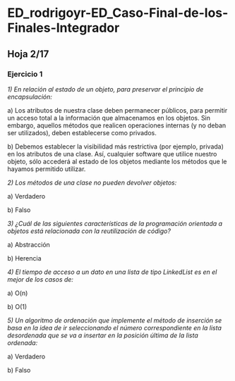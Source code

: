 # ED_rodrigoyr-ED_Caso-Final-de-los-Finales-Integrador

## Hoja 2/17
### Ejercicio 1
*1)     En relación al estado de un objeto, para preservar el principio de encapsulación:*

a)    Los atributos de nuestra clase deben permanecer públicos, para permitir un acceso total a la información que almacenamos en los objetos. Sin embargo, aquellos métodos que realicen operaciones internas (y no deban ser utilizados), deben establecerse como privados.

b)    Debemos establecer la visibilidad más restrictiva (por ejemplo, privada) en los atributos de una clase. Así, cualquier software que utilice nuestro objeto, sólo accederá al estado de los objetos mediante los métodos que le hayamos permitido utilizar.

*2)     Los métodos de una clase no pueden devolver objetos:*

a)    Verdadero

b)    Falso

*3)     ¿Cuál de las siguientes características de la programación orientada a objetos está relacionada con la reutilización de código?*

a)    Abstracción

b)    Herencia

*4)     El tiempo de acceso a un dato en una lista de tipo LinkedList es en el mejor de los casos de:*

a)    O(n)

b)    O(1)

*5)     Un algoritmo de ordenación que implemente el método de inserción se basa en la idea de ir seleccionando el número correspondiente en la lista desordenada que se va a insertar en la posición última de la lista ordenada:*

a)    Verdadero

b)    Falso
